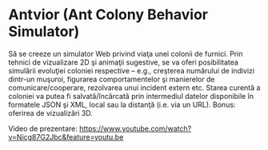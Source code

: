 # Antvior (Ant Colony Behavior Simulator)

Să se creeze un simulator Web privind viaţa unei colonii de furnici. Prin tehnici de vizualizare 2D şi animaţii sugestive, se va oferi posibilitatea simulării evoluţiei coloniei respective – e.g., creşterea numărului de indivizi dintr-un muşuroi, figurarea comportamentelor şi manierelor de comunicare/cooperare, rezolvarea unui incident extern etc. Starea curentă a coloniei va putea fi salvată/încărcată prin intermediul datelor disponibile în formatele JSON şi XML, local sau la distanţă (i.e. via un URL). Bonus: oferirea de vizualizări 3D.

Video de prezentare: https://www.youtube.com/watch?v=Nicg87G2Jbc&feature=youtu.be

